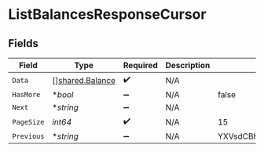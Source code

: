 # ListBalancesResponseCursor


## Fields

| Field                                              | Type                                               | Required                                           | Description                                        | Example                                            |
| -------------------------------------------------- | -------------------------------------------------- | -------------------------------------------------- | -------------------------------------------------- | -------------------------------------------------- |
| `Data`                                             | [][shared.Balance](../../models/shared/balance.md) | :heavy_check_mark:                                 | N/A                                                |                                                    |
| `HasMore`                                          | **bool*                                            | :heavy_minus_sign:                                 | N/A                                                | false                                              |
| `Next`                                             | **string*                                          | :heavy_minus_sign:                                 | N/A                                                |                                                    |
| `PageSize`                                         | *int64*                                            | :heavy_check_mark:                                 | N/A                                                | 15                                                 |
| `Previous`                                         | **string*                                          | :heavy_minus_sign:                                 | N/A                                                | YXVsdCBhbmQgYSBtYXhpbXVtIG1heF9yZXN1bHRzLol=       |